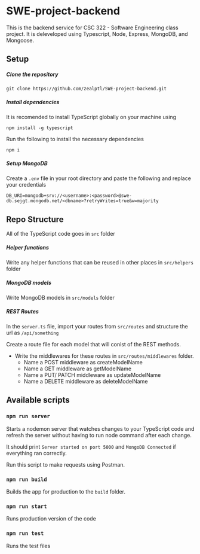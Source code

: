 # SWE-project-backend

This is the backend service for CSC 322 - Software Engineering class project. It is deleveloped using Typescript, Node, Express, MongoDB, and Mongoose.

## Setup

##### Clone the repository

```
git clone https://github.com/zealptl/SWE-project-backend.git
```

##### Install dependencies

It is recomended to install TypeScript globally on your machine using

```
npm install -g typescript
```

Run the following to install the necessary dependencies

```
npm i
```

##### Setup MongoDB

Create a `.env` file in your root directory and paste the following and replace your credentials

```
DB_URI=mongodb+srv://<username>:<password>@swe-db.sejgt.mongodb.net/<dbname>?retryWrites=true&w=majority
```

## Repo Structure

All of the TypeScript code goes in `src` folder

##### Helper functions

Write any helper functions that can be reused in other places in `src/helpers` folder

##### MongoDB models

Write MongoDB models in `src/models` folder

##### REST Routes

In the `server.ts` file, import your routes from `src/routes` and structure the url as `/api/something`

Create a route file for each model that will conist of the REST methods.

- Write the middlewares for these routes in `src/routes/middlewares` folder.
  - Name a POST middleware as createModelName
  - Name a GET middleware as getModelName
  - Name a PUT/ PATCH middleware as updateModelName
  - Name a DELETE middleware as deleteModelName

## Available scripts

### `npm run server`

Starts a nodemon server that watches changes to your TypeScript code and refresh the server without having to run node command after each change.

It should print `Server started on port 5000` and `MongoDB Connected` if everything ran correctly.

Run this script to make requests using Postman.

### `npm run build`

Builds the app for production to the `build` folder.

### `npm run start`

Runs production version of the code

### `npm run test`

Runs the test files
